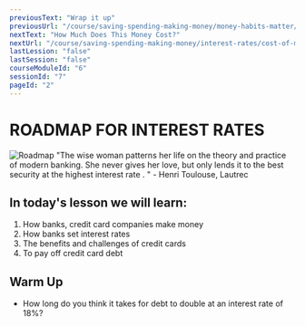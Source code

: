 ```yaml
---
previousText: "Wrap it up"
previousUrl: "/course/saving-spending-making-money/money-habits-matter/summary"
nextText: "How Much Does This Money Cost?"
nextUrl: "/course/saving-spending-making-money/interest-rates/cost-of-money"
lastLession: "false"
lastSession: "false"
courseModuleId: "6"
sessionId: "7"
pageId: "2"
---
```



# ROADMAP FOR INTEREST RATES

![Roadmap](/assets/img/roadmap.png)
<sparkle-character-intro class="shift-up-overlap" position="right" character="jen">
"The wise woman patterns her life on the theory and practice of modern banking. She never gives her love, but only lends it to the best security at the highest interest rate . " - Henri Toulouse, Lautrec
</sparkle-character-intro>

## In today's lesson we will learn:

1. How banks, credit card companies make money 
2. How banks set interest rates
3. The benefits and challenges of credit cards
4. To pay off credit card debt

## Warm Up
- How long do you think it takes for debt to double at an interest rate of 18%?
